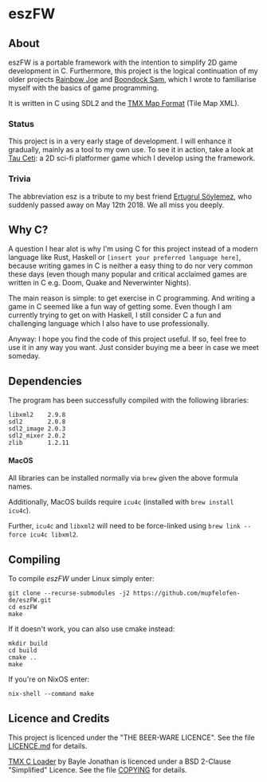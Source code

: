# eszFW

## About

eszFW is a portable framework with the intention to simplify 2D game
development in C.  Furthermore, this project is the logical continuation
of my older projects [Rainbow
Joe](https://github.com/mupfelofen-de/rainbow-joe) and [Boondock
Sam](https://github.com/mupfelofen-de/boondock-sam), which I wrote to
familiarise myself with the basics of game programming.

It is written in C using SDL2 and the [TMX Map
Format](http://doc.mapeditor.org/en/stable/reference/tmx-map-format/)
(Tile Map XML).

### Status

This project is in a very early stage of development.  I will enhance it
gradually, mainly as a tool to my own use.  To see it in action, take a
look at [Tau Ceti](https://github.com/mupfelofen-de/TauCeti): a 2D
sci-fi platformer game which I develop using the framework.

### Trivia

The abbreviation esz is a tribute to my best friend [Ertugrul
Söylemez](https://github.com/esoeylemez), who suddenly passed away on
May 12th 2018.  We all miss you deeply.

## Why C?

A question I hear alot is why I'm using C for this project instead of a
modern language like Rust, Haskell or `[insert your preferred language
here]`, because writing games in C is neither a easy thing to do nor
very common these days (even though many popular and critical acclaimed
games are written in C e.g. Doom, Quake and Neverwinter Nights).

The main reason is simple: to get exercise in C programming.  And
writing a game in C seemed like a fun way of getting some.  Even though
I am currently trying to get on with Haskell, I still consider C a fun
and challenging language which I also have to use professionally.

Anyway: I hope you find the code of this project useful.  If so, feel
free to use it in any way you want. Just consider buying me a beer in
case we meet someday.

## Dependencies

The program has been successfully compiled with the following libraries:
```
libxml2    2.9.8
sdl2       2.0.8
sdl2_image 2.0.3
sdl2_mixer 2.0.2
zlib       1.2.11
```

#### MacOS

All libraries can be installed normally via `brew` given the above formula names.

Additionally, MacOS builds require `icu4c` (installed with `brew install icu4c`).

Further, `icu4c` and `libxml2` will need to be force-linked using
`brew link --force icu4c libxml2`.

## Compiling

To compile _eszFW_ under Linux simply enter:
```
git clone --recurse-submodules -j2 https://github.com/mupfelofen-de/eszFW.git
cd eszFW
make
```

If it doesn't work, you can also use cmake instead:
```
mkdir build
cd build
cmake ..
make
```

If you're on NixOS enter:
```
nix-shell --command make
```

## Licence and Credits

This project is licenced under the "THE BEER-WARE LICENCE".  See the
file [LICENCE.md](LICENCE.md) for details.

[TMX C Loader](https://github.com/baylej/tmx/) by Bayle Jonathan is
licenced under a BSD 2-Clause "Simplified" Licence.  See the file
[COPYING](https://raw.githubusercontent.com/baylej/tmx/master/COPYING)
for details.
